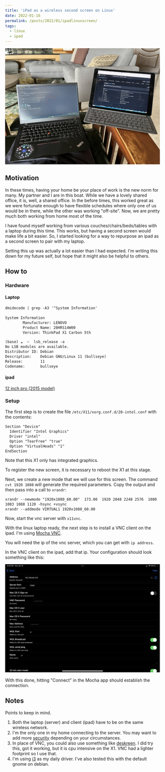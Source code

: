 ```yaml
---
title: 'iPad as a wireless second screen on Linux'
date: 2022-01-16
permalink: /posts/2022/01/ipadlinuxscreen/
tags:
  - linux
  - ipad
---
```


![ipadss](/images/ipadsecondscreen.jpg)

## Motivation

In these times, having your home be your place of work is the new norm
for many. My partner and I are in this boat.  While we have a lovely
shared office, it is, well, a shared office. In the before times, this
worked great as we were fortunate enough to have flexible schedules
where only one of us would be in there, while the other was working
"off-site". Now, we are pretty much both working from home most of the
time.

I have found myself working from various couches/chairs/beds/tables
with a laptop during this time.  This works, but having a second
screen would make life a bit easier. So, I started looking for a way
to repurpose an ipad as a second screen to pair with my laptop.

Setting this up was actually a lot easier than I had expected. I'm
writing this down for my future self, but hope that it might also be
helpful to others.

## How to

### Hardware

#### Laptop
```
dmidecode | grep -A3 '^System Information'

System Information
        Manufacturer: LENOVO
        Product Name: 20HRS14W00
        Version: ThinkPad X1 Carbon 5th

```

```
(base) ☁  ~  lsb_release -a
No LSB modules are available.
Distributor ID: Debian
Description:    Debian GNU/Linux 11 (bullseye)
Release:        11
Codename:       bullseye

```



#### ipad

[12 inch pro (2015 model)](https://www.gsmarena.com/apple_ipad_pro_12_9_(2015)-7562.php)


### Setup


The first step is to create the file `/etc/X11/xorg.conf.d/20-intel.conf` with the contents:

```
Section "Device"
  Identifier "Intel Graphics"
  Driver "intel"
  Option "TearFree" "true"
  Option "VirtualHeads" "1"
EndSection
```

Note that this X1 only has integrated graphics.

To register the new screen, it is necessary to reboot the X1 at this stage.


Next, we create a new mode that we will use for this screen. The command
`cvt 1920 1080` will generate the required parameters. Copy the output and then pass into a call to `xrandr`:

```
xrandr --newmode "1920x1080_60.00"  173.00  1920 2048 2248 2576  1080 1083 1088 1120 -hsync +vsync
xrandr --addmode VIRTUAL1 1920x1080_60.00
```

Now, start the vnc server with `x11vnc`.


With the linux laptop ready, the next step is to install a VNC client on the ipad. I'm using [Mocha VNC](https://apps.apple.com/us/app/mocha-vnc/id284981670).

You will need the ip of the vnc server, which you can get with `ip address`.

In the VNC client on the ipad, add that ip. Your configuration should look something like this:

![mocha vnc configuration](/images/mochavnc.jpg "mocha vnc configuration")

With this done, hitting "Connect" in the Mocha app should establish the connection.


## Notes

Points to keep in mind.

1. Both the laptop (server) and client (ipad) have to be on the same wireless network.
2. I'm the only one in my home connecting to the server. You may want to add more [security](https://unix.stackexchange.com/questions/553232/how-to-connect-securely-to-vnc-server-x11vnc) depending on your circumstances.
3. In place of VNC, you could also use something like [deskreen](https://deskreen.com/lang-en). I did try this, got it working, but it is cpu intensive on the X1. VNC had a lighter footprint so I use that.
4. I'm using [i3](https://i3wm.org/) as my daily driver. I've also tested this with the default gnome on debian.
